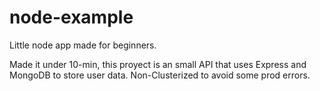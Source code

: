 # node-example
Little node app made for beginners.

Made it under 10-min, this proyect is an small API that uses Express and MongoDB to store user data.
Non-Clusterized to avoid some prod errors.
